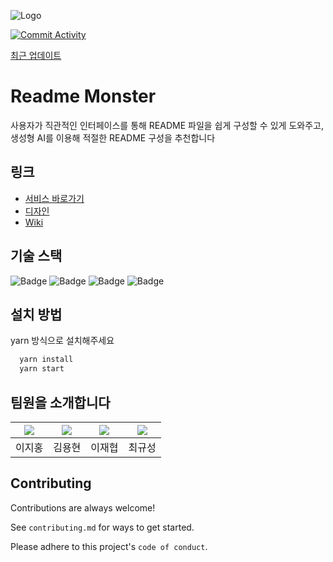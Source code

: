 
![Logo](https://github.com/Readme-Monster/readme-monster/assets/88364280/96e680e5-613f-4818-8603-8afbb0c9acb1)



[![Commit Activity](https://img.shields.io/github/commit-activity/m/Readme-Monster/readme-monster)](https://github.com/Readme-Monster/readme-monster/pulse/)

[최근 업데이트]()
# Readme Monster

사용자가 직관적인 인터페이스를 통해 README 파일을 쉽게 구성할 수 있게 도와주고, 생성형 AI를 이용해 적절한 README 구성을 추천합니다

## 링크

- [서비스 바로가기](https://readme-monster.netlify.app/)
- [디자인](https://framer.com/projects/Untitled--Xf9L3K5EqFYT1UxUF3f9-8hseT)
- [Wiki](https://github.com/Readme-Monster/readme-monster/wiki)

## 기술 스택

![Badge](https://img.shields.io/badge/TypeScript-3178C6?style=flat&logo=typescript&logoColor=white)
![Badge](https://img.shields.io/badge/React-61DAFB?style=flat&logo=react&logoColor=white)
![Badge](https://img.shields.io/badge/Tailwind_CSS-06B6D4?style=flat&logo=tailwind-css&logoColor=white)
![Badge](https://img.shields.io/badge/Context_API-5ED3F3?style=flat&logo=react&logoColor=white)

## 설치 방법

yarn 방식으로 설치해주세요

```bash
  yarn install
  yarn start
``` 
    
## 팀원을 소개합니다
|[![](#)](https://github.com/lee-ji-hong)|[![](#)](https://github.com/yonghyun421)|[![](#)](https://github.com/JaeHyup0504)|[![](#)](https://github.com/cks612)|
|:---:|:---:|:---:|:---:|
| 이지홍 | 김용현 | 이재협| 최규성 |

## Contributing

Contributions are always welcome!

See `contributing.md` for ways to get started.

Please adhere to this project's `code of conduct`.

